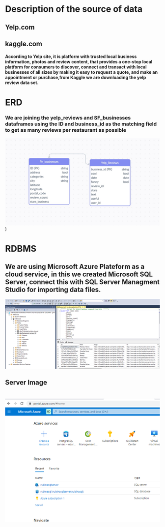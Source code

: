 # Description of the source of data
## Yelp.com
## kaggle.com
#### According to Yelp site, it is platform with trusted local business information, photos and review content, that provides a one-stop local platform for consumers to discover, connect and transact with local businesses of all sizes by making it easy to request a quote, and make an appointment or purchase,from Kaggle we are downloading the yelp review data set.
# ERD
### We are joining the yelp_reviews and SF_businesses dataframes using the ID and business_id as the matching field to get as many reviews per restaurant as possible
![ERD diagram](https://github.com/ahwinkelman/Group-4-Final/blob/Rubina_segment_2/ERD.jpg))
# RDBMS
## We are using Microsoft Azure Plateform as a cloud service, in this we created Microsoft SQL Server, connect this with SQL Server Managment Studio for importing data files.
![RDBMS](https://github.com/ahwinkelman/Group-4-Final/blob/Rubina_segment_2/Table%20in%20Microsoft%20SQL%20Server%20Management%20Studio.png)
## Server Image
![Server](https://github.com/ahwinkelman/Group-4-Final/blob/Rubina_segment_2/server.png)
=======
